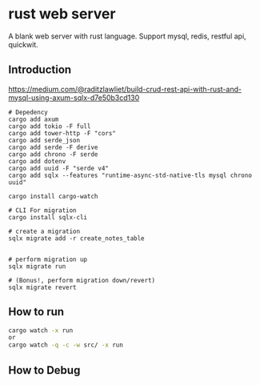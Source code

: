 # rust web server
A blank web server with rust language. Support mysql, redis, restful api, quickwit.

## Introduction

https://medium.com/@raditzlawliet/build-crud-rest-api-with-rust-and-mysql-using-axum-sqlx-d7e50b3cd130

```
# Depedency
cargo add axum
cargo add tokio -F full
cargo add tower-http -F "cors"
cargo add serde_json
cargo add serde -F derive
cargo add chrono -F serde
cargo add dotenv
cargo add uuid -F "serde v4"
cargo add sqlx --features "runtime-async-std-native-tls mysql chrono uuid"

cargo install cargo-watch

# CLI For migration
cargo install sqlx-cli

# create a migration
sqlx migrate add -r create_notes_table


# perform migration up
sqlx migrate run

# (Bonus!, perform migration down/revert)
sqlx migrate revert
```

## How to run

```sh
cargo watch -x run 
or 
cargo watch -q -c -w src/ -x run

```

## How to Debug

